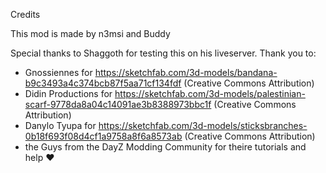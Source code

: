 Credits

This mod is made by n3msi and Buddy

Special thanks to Shaggoth for testing this on his liveserver.
Thank you to:
- Gnossiennes for https://sketchfab.com/3d-models/bandana-b9c3493a4c374bcb87f5aa71cf134fdf  (Creative Commons Attribution)
- Didin Productions for https://sketchfab.com/3d-models/palestinian-scarf-9778da8a04c14091ae3b8388973bbc1f (Creative Commons Attribution)
- Danylo Tyupa for https://sketchfab.com/3d-models/sticksbranches-0b18f693f08d4cf1a9758a8f6a8573ab (Creative Commons Attribution)
- the Guys from the DayZ Modding Community for theire tutorials and help ♥
